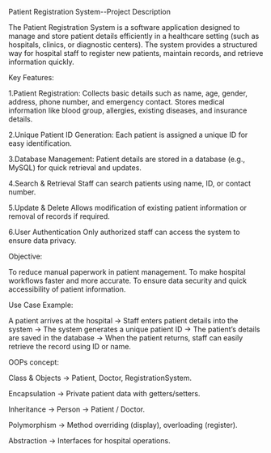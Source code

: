 Patient Registration System--Project Description

The Patient Registration System is a software application designed to manage and store patient details efficiently in a healthcare setting (such as hospitals, clinics, or diagnostic centers). The system provides a structured way for hospital staff to register new patients, maintain records, and retrieve information quickly.

 Key Features:

1.Patient Registration:
Collects basic details such as name, age, gender, address, phone number, and emergency contact.
Stores medical information like blood group, allergies, existing diseases, and insurance details.

2.Unique Patient ID Generation:
Each patient is assigned a unique ID for easy identification.

3.Database Management:
Patient details are stored in a database (e.g., MySQL) for quick retrieval and updates.

4.Search & Retrieval
Staff can search patients using name, ID, or contact number.

5.Update & Delete
Allows modification of existing patient information or removal of records if required.

6.User Authentication
Only authorized staff can access the system to ensure data privacy.

 Objective:

To reduce manual paperwork in patient management.
To make hospital workflows faster and more accurate.
To ensure data security and quick accessibility of patient information.

 Use Case Example:

A patient arrives at the hospital → Staff enters patient details into the system → The system generates a unique patient ID → The patient’s details are saved in the database → When the patient returns, staff can easily retrieve the record using ID or name.

OOPs concept:

Class & Objects → Patient, Doctor, RegistrationSystem.

Encapsulation → Private patient data with getters/setters.

Inheritance → Person → Patient / Doctor.

Polymorphism → Method overriding (display), overloading (register).

Abstraction → Interfaces for hospital operations.

